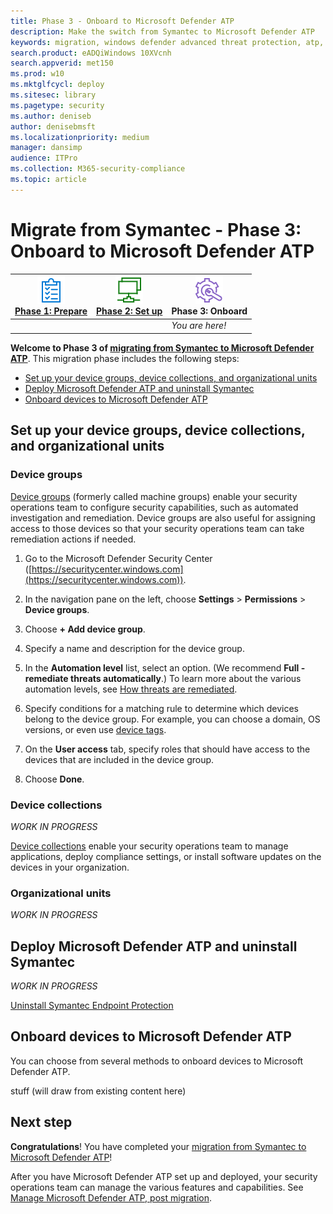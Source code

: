 ```yaml
---
title: Phase 3 - Onboard to Microsoft Defender ATP
description: Make the switch from Symantec to Microsoft Defender ATP
keywords: migration, windows defender advanced threat protection, atp, edr
search.product: eADQiWindows 10XVcnh
search.appverid: met150
ms.prod: w10
ms.mktglfcycl: deploy
ms.sitesec: library
ms.pagetype: security
ms.author: deniseb
author: denisebmsft
ms.localizationpriority: medium
manager: dansimp
audience: ITPro
ms.collection: M365-security-compliance 
ms.topic: article
---
```


# Migrate from Symantec - Phase 3: Onboard to Microsoft Defender ATP


|[![Phase 1: Prepare](images/prepare.png)](symantec-to-microsoft-defender-atp-prepare.md)<br/>[Phase 1: Prepare](symantec-to-microsoft-defender-atp-prepare.md) |[![Phase 2: Set up](images/setup.png)](symantec-to-microsoft-defender-atp-setup.md)<br/>[Phase 2: Set up](symantec-to-microsoft-defender-atp-setup.md) |![Phase 3: Onboard](images/onboard.png)<br/>Phase 3: Onboard |
|--|--|--|
|| |*You are here!* |


**Welcome to Phase 3 of [migrating from Symantec to Microsoft Defender ATP](symantec-to-microsoft-defender-atp-migration.md#the-migration-process)**. This migration phase includes the following steps:
- [Set up your device groups, device collections, and organizational units](#set-up-your-device-groups-device-collections-and-organizational-units) 
- [Deploy Microsoft Defender ATP and uninstall Symantec](#deploy-microsoft-defender-atp-and-uninstall-symantec)
- [Onboard devices to Microsoft Defender ATP](#onboard-devices-to-microsoft-defender-atp)

## Set up your device groups, device collections, and organizational units

### Device groups

[Device groups](https://docs.microsoft.com/windows/security/threat-protection/microsoft-defender-atp/machine-groups) (formerly called machine groups) enable your security operations team to configure security capabilities, such as automated investigation and remediation. Device groups are also useful for assigning access to those devices so that your security operations team can take remediation actions if needed.

1. Go to the Microsoft Defender Security Center ([https://securitycenter.windows.com](https://securitycenter.windows.com)).

2. In the navigation pane on the left, choose **Settings** > **Permissions** > **Device groups**.  

3. Choose **+ Add device group**.

4. Specify a name and description for the device group.

5. In the **Automation level** list, select an option. (We recommend **Full - remediate threats automatically**.) To learn more about the various automation levels, see [How threats are remediated](https://docs.microsoft.com/windows/security/threat-protection/microsoft-defender-atp/automated-investigations#how-threats-are-remediated).

6. Specify conditions for a matching rule to determine which devices belong to the device group. For example, you can choose a domain, OS versions, or even use [device tags](https://docs.microsoft.com/windows/security/threat-protection/microsoft-defender-atp/machine-tags). 

7. On the **User access** tab, specify roles that should have access to the devices that are included in the device group. 

8. Choose **Done**.


### Device collections

*WORK IN PROGRESS*

[Device collections](https://docs.microsoft.com/mem/configmgr/core/clients/manage/collections/introduction-to-collections) enable your security operations team to manage applications, deploy compliance settings, or install software updates on the devices in your organization.





### Organizational units

*WORK IN PROGRESS*


## Deploy Microsoft Defender ATP and uninstall Symantec

*WORK IN PROGRESS*

[Uninstall Symantec Endpoint Protection](https://knowledge.broadcom.com/external/article/156148/uninstall-symantec-endpoint-protection.html)

## Onboard devices to Microsoft Defender ATP

You can choose from several methods to onboard devices to Microsoft Defender ATP. 

stuff (will draw from existing content here)




## Next step

**Congratulations**! You have completed your [migration from Symantec to Microsoft Defender ATP](symantec-to-microsoft-defender-atp-migration.md#planning-for-migration-the-process-at-a-high-level)!

After you have Microsoft Defender ATP set up and deployed, your security operations team can manage the various features and capabilities. See [Manage Microsoft Defender ATP, post migration](microsoft-defender-atp-post-migration-management.md).

